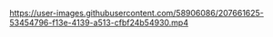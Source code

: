 

https://user-images.githubusercontent.com/58906086/207661625-53454796-f13e-4139-a513-cfbf24b54930.mp4

